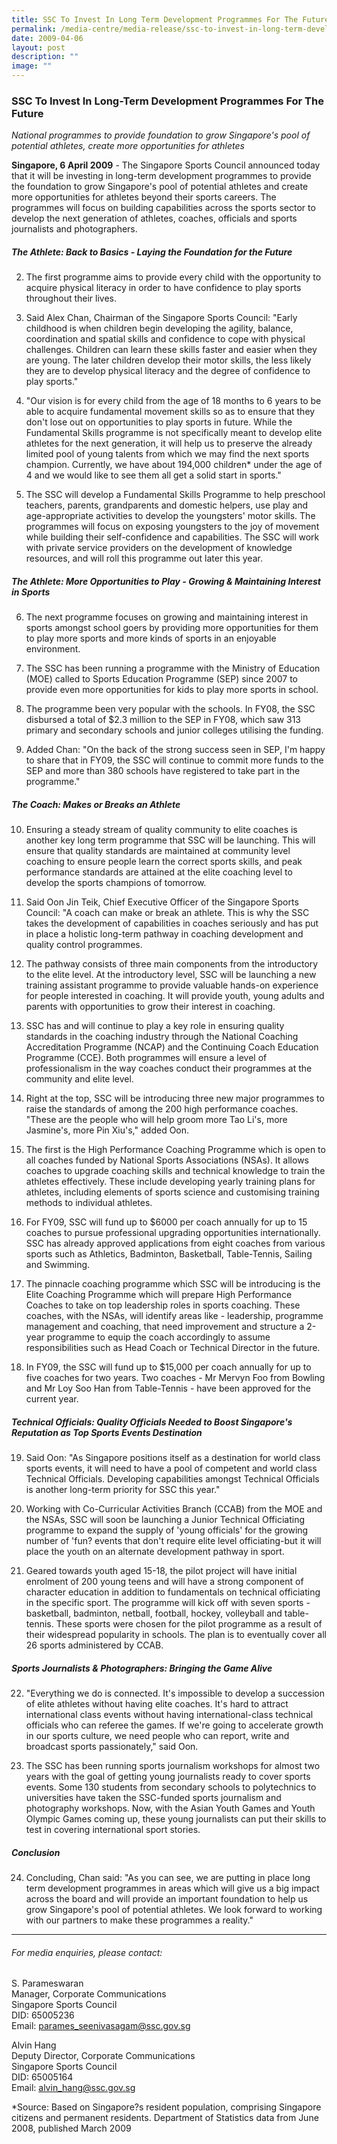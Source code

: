 ```yaml
---
title: SSC To Invest In Long Term Development Programmes For The Future
permalink: /media-centre/media-release/ssc-to-invest-in-long-term-development-programmes-for-the-future/
date: 2009-04-06
layout: post
description: ""
image: ""
---
```

### **SSC To Invest In Long-Term Development Programmes For The Future**

_National programmes to provide foundation to grow Singapore's pool of potential athletes, create more opportunities for athletes_

**Singapore, 6 April 2009** - The Singapore Sports Council announced today that it will be investing in long-term development programmes to provide the foundation to grow Singapore's pool of potential athletes and create more opportunities for athletes beyond their sports careers. The programmes will focus on building capabilities across the sports sector to develop the next generation of athletes, coaches, officials and sports journalists and photographers.

##### **The Athlete: Back to Basics - Laying the Foundation for the Future**

2. The first programme aims to provide every child with the opportunity to acquire physical literacy in order to have confidence to play sports throughout their lives.

3. Said Alex Chan, Chairman of the Singapore Sports Council: "Early childhood is when children begin developing the agility, balance, coordination and spatial skills and confidence to cope with physical challenges. Children can learn these skills faster and easier when they are young. The later children develop their motor skills, the less likely they are to develop physical literacy and the degree of confidence to play sports."

4. "Our vision is for every child from the age of 18 months to 6 years to be able to acquire fundamental movement skills so as to ensure that they don't lose out on opportunities to play sports in future. While the Fundamental Skills programme is not specifically meant to develop elite athletes for the next generation, it will help us to preserve the already limited pool of young talents from which we may find the next sports champion. Currently, we have about 194,000 children* under the age of 4 and we would like to see them all get a solid start in sports."

5. The SSC will develop a Fundamental Skills Programme to help preschool teachers, parents, grandparents and domestic helpers, use play and age-appropriate activities to develop the youngsters' motor skills. The programmes will focus on exposing youngsters to the joy of movement while building their self-confidence and capabilities. The SSC will work with private service providers on the development of knowledge resources, and will roll this programme out later this year.

##### **The Athlete: More Opportunities to Play - Growing & Maintaining Interest in Sports**

6. The next programme focuses on growing and maintaining interest in sports amongst school goers by providing more opportunities for them to play more sports and more kinds of sports in an enjoyable environment.

7. The SSC has been running a programme with the Ministry of Education (MOE) called to Sports Education Programme (SEP) since 2007 to provide even more opportunities for kids to play more sports in school.

8. The programme been very popular with the schools. In FY08, the SSC disbursed a total of $2.3 million to the SEP in FY08, which saw 313 primary and secondary schools and junior colleges utilising the funding.

9. Added Chan: "On the back of the strong success seen in SEP, I'm happy to share that in FY09, the SSC will continue to commit more funds to the SEP and more than 380 schools have registered to take part in the programme."

##### **The Coach: Makes or Breaks an Athlete**

10. Ensuring a steady stream of quality community to elite coaches is another key long term programme that SSC will be launching. This will ensure that quality standards are maintained at community level coaching to ensure people learn the correct sports skills, and peak performance standards are attained at the elite coaching level to develop the sports champions of tomorrow.

11. Said Oon Jin Teik, Chief Executive Officer of the Singapore Sports Council: "A coach can make or break an athlete. This is why the SSC takes the development of capabilities in coaches seriously and has put in place a holistic long-term pathway in coaching development and quality control programmes.

12. The pathway consists of three main components from the introductory to the elite level. At the introductory level, SSC will be launching a new training assistant programme to provide valuable hands-on experience for people interested in coaching. It will provide youth, young adults and parents with opportunities to grow their interest in coaching.

13. SSC has and will continue to play a key role in ensuring quality standards in the coaching industry through the National Coaching Accreditation Programme (NCAP) and the Continuing Coach Education Programme (CCE). Both programmes will ensure a level of professionalism in the way coaches conduct their programmes at the community and elite level.

14. Right at the top, SSC will be introducing three new major programmes to raise the standards of among the 200 high performance coaches. "These are the people who will help groom more Tao Li's, more Jasmine's, more Pin Xiu's," added Oon.

15. The first is the High Performance Coaching Programme which is open to all coaches funded by National Sports Associations (NSAs). It allows coaches to upgrade coaching skills and technical knowledge to train the athletes effectively. These include developing yearly training plans for athletes, including elements of sports science and customising training methods to individual athletes.

16. For FY09, SSC will fund up to $6000 per coach annually for up to 15 coaches to pursue professional upgrading opportunities internationally. SSC has already approved applications from eight coaches from various sports such as Athletics, Badminton, Basketball, Table-Tennis, Sailing and Swimming.

17. The pinnacle coaching programme which SSC will be introducing is the Elite Coaching Programme which will prepare High Performance Coaches to take on top leadership roles in sports coaching. These coaches, with the NSAs, will identify areas like - leadership, programme management and coaching, that need improvement and structure a 2-year programme to equip the coach accordingly to assume responsibilities such as Head Coach or Technical Director in the future.

18. In FY09, the SSC will fund up to $15,000 per coach annually for up to five coaches for two years. Two coaches - Mr Mervyn Foo from Bowling and Mr Loy Soo Han from Table-Tennis - have been approved for the current year.

##### **Technical Officials: Quality Officials Needed to Boost Singapore's Reputation as Top Sports Events Destination**

19. Said Oon: "As Singapore positions itself as a destination for world class sports events, it will need to have a pool of competent and world class Technical Officials. Developing capabilities amongst Technical Officials is another long-term priority for SSC this year."

20. Working with Co-Curricular Activities Branch (CCAB) from the MOE and the NSAs, SSC will soon be launching a Junior Technical Officiating programme to expand the supply of 'young officials' for the growing number of 'fun? events that don't require elite level officiating-but it will place the youth on an alternate development pathway in sport.

21. Geared towards youth aged 15-18, the pilot project will have initial enrolment of 200 young teens and will have a strong component of character education in addition to fundamentals on technical officiating in the specific sport. The programme will kick off with seven sports - basketball, badminton, netball, football, hockey, volleyball and table-tennis. These sports were chosen for the pilot programme as a result of their widespread popularity in schools. The plan is to eventually cover all 26 sports administered by CCAB.

##### **Sports Journalists & Photographers: Bringing the Game Alive**

22. "Everything we do is connected. It's impossible to develop a succession of elite athletes without having elite coaches. It's hard to attract international class events without having international-class technical officials who can referee the games. If we're going to accelerate growth in our sports culture, we need people who can report, write and broadcast sports passionately," said Oon.

23. The SSC has been running sports journalism workshops for almost two years with the goal of getting young journalists ready to cover sports events. Some 130 students from secondary schools to polytechnics to universities have taken the SSC-funded sports journalism and photography workshops. Now, with the Asian Youth Games and Youth Olympic Games coming up, these young journalists can put their skills to test in covering international sport stories.

##### **Conclusion**

24. Concluding, Chan said: "As you can see, we are putting in place long term development programmes in areas which will give us a big impact across the board and will provide an important foundation to help us grow Singapore's pool of potential athletes. We look forward to working with our partners to make these programmes a reality."

---

###### For media enquiries, please contact:

S. Parameswaran
<br>
Manager, Corporate Communications
<br>
Singapore Sports Council
<br>
DID: 65005236
<br>
Email: [parames_seenivasagam@ssc.gov.sg](mailto:parames_seenivasagam@ssc.gov.sg)

Alvin Hang
<br>
Deputy Director, Corporate Communications
<br>
Singapore Sports Council
<br>
DID: 65005164
<br>
Email: [alvin_hang@ssc.gov.sg](mailto:alvin_hang@ssc.gov.sg)

&ast;Source: Based on Singapore?s resident population, comprising Singapore citizens and permanent residents. Department of Statistics data from June 2008, published March 2009